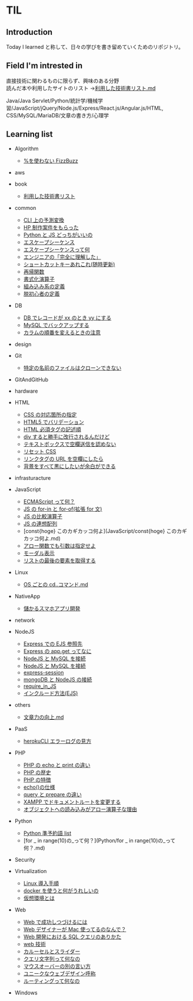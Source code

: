 # TIL

## Introduction

Today I learned と称して、日々の学びを書き留めていくためのリポジトリ。

## Field I'm intrested in

直接技術に関わるものに限らず、興味のある分野  
読んだ本や利用したサイトのリスト →[利用した技術書リスト.md](book/利用した技術書リスト.md)

Java/Java Servlet/Python/統計学/機械学習/JavaScript/jQuery/Node.js/Express/React.js/Angular.js/HTML, CSS/MySQL/MariaDB/文章の書き方/心理学

## Learning list

- Algorithm

  - [%を使わない FizzBuzz](Algorithm/%を使わないFizzBuzz.md)

- aws

- book

  - [利用した技術書リスト](book/利用した技術書リスト.md)

- common

  - [CLI 上の予測変換](common/CLI上の予測変換.md)
  - [HP 制作案件をもらった](common/HP制作案件をもらった.md)
  - [Python と JS どっちがいいの](common/PythonとJSどっちがいいの.md)
  - [エスケープシーケンス](common/エスケープシーケンス.md)
  - [エスケープシーケンスって何](common/エスケープシーケンスって何.md)
  - [エンジニアの「完全に理解した」](common/エンジニアの「完全に理解した」.md)
  - [ショートカットキーあれこれ(随時更新)](<common/ショートカットキーあれこれ(随時更新).md>)
  - [再帰関数](common/再帰関数.md)
  - [書式化演算子](common/書式化演算子.md)
  - [組み込み系の定義](common/組み込み系の定義.md)
  - [脱初心者の定義](common/脱初心者の定義.md)

- DB

  - [DB でレコードが xx のとき yy にする](DB/DBでレコードがxxのときyyにする.md)
  - [MySQL でバックアップする](DB/MySQLでバックアップする.md)
  - [カラムの順番を変えるときの注意](DB/カラムの順番を変えるときの注意.md)

- design

- Git

  - [特定の名前のファイルはクローンできない](Git/特定の名前のファイルはクローンできない)

- GitAndGitHub

- hardware

- HTML

  - [CSS の対応箇所の指定](HTML/CSSの対応箇所の指定.md)
  - [HTML5 でバリデーション](HTML/HTML5でバリデーション.md)
  - [HTML 必須タグの記述順](HTML/HTML必須タグの記述順.md)
  - [div すると勝手に改行されるんだけど](HTML/divすると勝手に改行されるんだけど.md)
  - [テキストボックスで空欄送信を認めない](HTML/テキストボックスで空欄送信を認めない.md)
  - [リセット CSS](HTML/リセットCSS.md)
  - [リンクタグの URL を空欄にしたら](HTML/リンクタグのURLを空欄にしたら.md)
  - [背景をすべて黒にしたいが余白ができる](背景をすべて黒にしたいが余白ができる.md)

- infrasturacture

- JavaScript

  - [ECMAScript って何？](JavaScript/ECMAScriptって何？.md)
  - [JS の for-in と for-of(拡張 for 文)](<JavaScript/JSのfor-inとfor-of(拡張for文).md>)
  - [JS の比較演算子](JavaScript/JSの比較演算子.md)
  - [JS の連想配列](JavaScript/JSの連想配列.md)
  - [const{hoge} このカギカッコ何よ](JavaScript/const{hoge} このカギカッコ何よ.md)
  - [アロー関数でも引数は指定せよ](JavaScript/アロー関数でも引数は指定せよ.md)
  - [モーダル表示](JavaScript/モーダル表示.md)
  - [リストの最後の要素を取得する](JavaScript/リストの最後の要素を取得する.md)

- Linux

  - [OS ごとの cd..コマンド.md](Linux/OSごとのcd..コマンド.md)

- NativeApp

  - [儲かるスマホアプリ開発](NativeApp/儲かるスマホアプリ開発.md)

- network

- NodeJS

  - [Express での EJS 参照先](NodeJS/ExpressでのEJS参照先.md)
  - [Express の app.get ってなに](NodeJS/Expressのapp.getってなに.md)
  - [NodeJS と MySQL を接続](NodeJS/NodeJSとMySQLを接続.md)
  - [NodeJS と MySQL を接続](NodeJS/NodeJSとMySQLを接続.md)
  - [express-session](NodeJS/express-session.md)
  - [mongoDB と NodeJS の接続](NodeJS/mongoDBとNodeJSの接続.md)
  - [require_in_JS](NodeJS/require_in_JS.md)
  - [インクルード方法(EJS)](<NodeJS/インクルード方法(EJS).md>)

- others

  - [文章力の向上.md](others/文章力の向上.md)

- PaaS

  - [herokuCLI エラーログの見方](PaaS/herokuCLIエラーログの見方.md)

- PHP

  - [PHP の echo と print の違い](PHP/PHPのechoとprintの違い.md)
  - [PHP の歴史](PHP/PHPの歴史.md)
  - [PHP の特徴](PHP/PHPの特徴.md)
  - [echo()の仕様](<PHP/echo()の仕様.md>)
  - [query と prepare の違い](PHP/queryとprepareの違い.md)
  - [XAMPP でドキュメントルートを変更する](PHP/XAMPPでドキュメントルートを変更する.md)
  - [オブジェクトへの読み込みがアロー演算子な理由](PHP/オブジェクトへの読み込みがアローな理由.md)

- Python

  - [Python 準予約語 list](Python/Python準予約語list.md)
  - [for \_ in range(10)の\_って何？](Python/for \_ in range(10)の\_って何？.md)

- Security

- Virtualization

  - [Linux 導入手順](Virtualization/Linux導入手順.md)
  - [docker を使うと何がうれしいの](Virtualization/dockerを使うと何がうれしいの.md)
  - [仮想環境とは](Virtualization/仮想環境とは.md)

- Web

  - [Web で成功しつづけるには](Web/Webで成功しつづけるには.md)
  - [Web デザイナーが Mac 使ってるのなんで？](Web/WebデザイナーがMac使ってるのなんで？.md)
  - [Web 開発における SQL クエリのありかた](Web/Web開発におけるSQLクエリのありかた.md)
  - [web 技術](Web/web技術.md)
  - [カルーセルとスライダー](Web/カルーセルとスライダー.md)
  - [クエリ文字列って何なの](Web/クエリ文字列って何なの.md)
  - [マウスオーバーの別の言い方](Web/マウスオーバーの別の言い方.md)
  - [ユニークなウェブデザイン呼称](Web/ユニークなウェブデザイン呼称.md)
  - [ルーティングって何なの](Web/ルーティングって何なの.md)

- Windows

<!--

## Background
今日はこれを学んだ、これに対してこういう理解をした、こういう知見が得られた、そういったものを書き出す場所は常に求めていた。
既存のアウトプット先としてはQiita, ScrapBoxなどがあるが、

Qiitaの投稿では、他者の閲覧・他者からのレビューを前提とするため、
ひとつの記事を書き上げるのにひどく時間を要してしまうという明確なデメリットが存在する。

一方でScrapBoxでのメモは、基本的には自分さえ分かればいいという雑な有様で、
アウトプットすることで知識のより深い定着が見込めるかと言われると、そういうわけでもない。
(人との会話で得られた知見をメモする際には特に有効であるため、こういった形式のアウトプットも重要であるという認識もある)

そういった経緯で、

1.  得られた知見を書き出すことで、より深い知識の定着が見込める
2.  不特定多数からの閲覧をそこまで警戒せずともよく、割と（精神的に）自由に書き込める

という理由から、Githubへの投稿を開始した。
Today I learnedとして、Githubで既に同様の文化が一部でおこっていることもそれを後押しした。

-->

